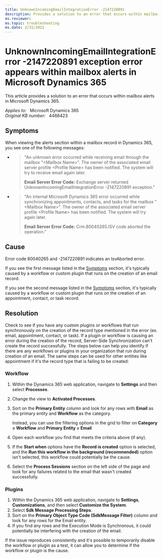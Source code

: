 ```yaml
---
title: UnknownIncomingEmailIntegrationError -2147220891
description: Provides a solution to an error that occurs within mailbox alerts in Microsoft Dynamics 365.
ms.reviewer: 
ms.topic: troubleshooting
ms.date: 3/31/2021
---
```

# UnknownIncomingEmailIntegrationError -2147220891 exception error appears within mailbox alerts in Microsoft Dynamics 365

This article provides a solution to an error that occurs within mailbox alerts in Microsoft Dynamics 365.

_Applies to:_ &nbsp; Microsoft Dynamics 365  
_Original KB number:_ &nbsp; 4466423

## Symptoms

When viewing the alerts section within a mailbox record in Dynamics 365, you see one of the following messages:

- > "An unknown error occurred while receiving email through the mailbox "\<Mailbox Name>". The owner of the associated email server profile \<Profile Name> has been notified. The system will try to receive email again later.
    >
    > **Email Server Error Code:** Exchange server returned UnknownIncomingEmailIntegrationError -2147220891 exception."

- > "An internal Microsoft Dynamics 365 error occurred while synchronizing appointments, contacts, and tasks for the mailbox "\<Mailbox Name>". The owner of the associated email server profile \<Profile Name> has been notified. The system will try again later.
    >
    > **Email Server Error Code:**  Crm.80040265.ISV code aborted the operation."

## Cause

Error code 80040265 and -2147220891 indicates an IsvAborted error.

If you see the first message listed in the [Symptoms](#symptoms) section, it's typically caused by a workflow or custom plugin that runs on the creation of an email record.

If you see the second message listed in the [Symptoms](#symptoms) section, it's typically caused by a workflow or custom plugin that runs on the creation of an appointment, contact, or task record.

## Resolution

Check to see if you have any custom plugins or workflows that run synchronously on the creation of the record type mentioned in the error (ex. email, appointment, contact, or task). If a plugin or workflow is causing an error during the creation of the record, Server-Side Synchronization can't create the record successfully. The steps below can help you identify if there are any workflows or plugins in your organization that run during creation of an email. The same steps can be used for other entities like appointment if it's the record type that is failing to be created:  

### Workflow

1. Within the Dynamics 365 web application, navigate to **Settings** and then select **Processes**.
2. Change the view to **Activated Processes**.
3. Sort on the **Primary Entity** column and look for any rows with **Email** as the primary entity and **Workflow** as the category.

    Instead, you can use the filtering options in the grid to filter on **Category = Workflow** and **Primary Entity = Email**

4. Open each workflow you find that meets the criteria above (if any).
5. If the **Start when** options have the **Record is created** option is selected, and the **Run this workflow in the background (recommended)** option isn't selected, this workflow could potentially be the cause.
6. Select the **Process Sessions** section on the left side of the page and look for any failures related to the email that wasn't created successfully.

### Plugins

1. Within the Dynamics 365 web application, navigate to **Settings**, **Customizations**, and then select **Customize the System**.
2. Select **Sdk Message Processing Steps**.
3. Sort on the **Primary Object Type Code (SdkMessage Filter)** column and look for any rows for the Email entity.
4. If you find any rows and the Execution Mode is Synchronous, it could potentially be interfering with the creation of the email.

If the issue reproduces consistently and it's possible to temporarily disable the workflow or plugin as a test, it can allow you to determine if the workflow or plugin is the cause.
